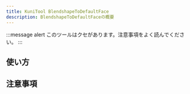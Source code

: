 ```yaml
---
title: KuniTool BlendshapeToDefaultFace
description: BlendshapeToDefaultFaceの概要
---
```


:::message alert
このツールはクセがあります。注意事項をよく読んでください。
:::

## 使い方

## 注意事項
